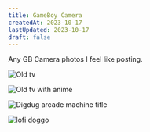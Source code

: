 ```yaml
---
title: GameBoy Camera
createdAt: 2023-10-17
lastUpdated: 2023-10-17
draft: false
---
```


Any GB Camera photos I feel like posting.

![Old tv](https://photos.cliftbar.site/api/v1/t/ab9c2aa1fc01cb85ca17ab0c796699b7e39cba54/1bd4kz6c/tile_224 "old tv")

![Old tv with anime](https://photos.cliftbar.site/api/v1/t/773638ee6bc9cfad9adda478450cb675eeb9e308/1bd4kz6c/tile_224 "old tv with anime")

![Digdug arcade machine title](https://photos.cliftbar.site/api/v1/t/6ab5c1154b67bc97e66758fff07dbec888e764d5/1bd4kz6c/tile_224 "Digdug arcade machine title")

![lofi doggo](https://photos.cliftbar.site/api/v1/t/7b416fde12e0148a8ba966f0fc87e8053552644d/1bd4kz6c/tile_224 "lofi doggo")